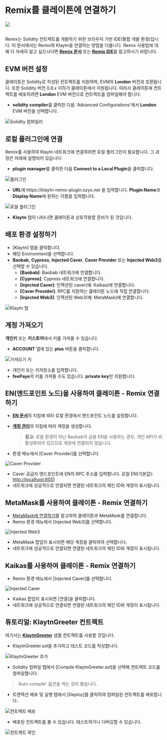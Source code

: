 # Remix를 클레이튼에 연결하기

![](/img/build/tutorials/klaytnXremix.png)

## <a href="#what-is-remix" id="what-is-remix"></a>

Remix는 Solidity 컨트랙트를 개발하기 위한 브라우저 기반 IDE(통합 개발 환경)입니다. 이 문서에서는 Remix와 Klaytn을 연결하는 방법을 다룹니다. Remix 사용법에 대해 더 자세히 알고 싶으시다면 [ **Remix 문서**](https://remix-ide.readthedocs.io/en/latest/) 또는 [**Remix IDE**](https://remix.ethereum.org/)를 참고하시기 바랍니다.

## EVM 버전 설정 <a href="#setup-evm-version" id="setup-evm-version"></a>

클레이튼은 Solidity로 작성된 컨트랙트를 지원하며, EVM의 **London** 버전과 호환됩니다. 또한 Solidity 버전 0.8.x 이하가 클레이튼에서 지원됩니다. 따라서 클레이튼에 컨트랙트를 배포하려면 **London** EVM 버전으로 컨트랙트를 컴파일해야 합니다.

- **solidity compiler**를 클릭한 다음 'Advanced Configurations'에서 **London** EVM 버전을 선택합니다.

![Solidity 컴파일러](/img/build/tutorials/remix-solidity-compiler.png)

## 로컬 플러그인에 연결 <a href="#connect-to-a-local-plugin" id="connect-to-a-local-plugin"></a>

Remix를 사용하여 Klaytn 네트워크에 연결하려면 로컬 플러그인이 필요합니다. 그 과정은 아래에 설명되어 있습니다:

- **plugin manager**를 클릭한 다음 **Connect to a Local Plugin**을 클릭합니다.

![플러그인](/img/build/tutorials/remix-environment-plugin.png)

- **URL**에 https\://klaytn-remix-plugin.ozys.net 을 입력합니다. **Plugin Name**과 **Display Name**에 원하는 이름을 입력합니다.

![로컬 플러그인](/img/build/tutorials/remix-local-plugin.png)

- **Klaytn** 탭이 나타나면 클레이튼과 상호작용할 준비가 된 것입니다.

## 배포 환경 설정하기 <a href="#setting-up-the-deployment-environment" id="setting-up-the-deployment-environment"></a>

- [Klaytn] 탭을 클릭합니다.
- 해당 Environment을 선택합니다.
- **Baobab**, **Cypress**, **Injected Caver**, **Caver Provider** 또는 **Injected Web3**를 선택할 수 있습니다.
  - **[Baobab]**: Baobab 네트워크에 연결합니다.
  - **[Cypress]**: Cypress 네트워크에 연결합니다.
  - **[Injected Caver]**: 인젝션된 caver(예: Kaikas)에 연결합니다.
  - **[Caver Provider]**: RPC를 지원하는 클레이튼 노드에 직접 연결합니다.
  - **[Injected Web3]**: 인젝션된 Web3(예: MetaMask)에 연결합니다.

![Klaytn 탭](/img/build/tutorials/remix-klaytn-tab.png)

## 계정 가져오기 <a href="#import-account" id="import-account"></a>

**개인키** 또는 **키스토어**에서 키를 가져올 수 있습니다.

- **ACCOUNT** 옆에 있는 **plus** 버튼을 클릭합니다.

![가져오기 키](/img/build/tutorials/remix-klaytn-import-account.png)

- 개인키 또는 키저장소를 입력합니다.
- **feePaye**의 키를 가져올 수도 있습니다. **private key**만 지원합니다.

## EN(엔드포인트 노드)을 사용하여 클레이튼 - Remix 연결하기 <a href="#connecting-klaytn-remix-using-en" id="connecting-klaytn-remix-using-en"></a>

- [**EN 문서**](../smart-contracts/deploy/ken.md#launch-an-en)의 지침에 따라 로컬 환경에서 엔드포인트 노드를 설정합니다.
- [**계정 관리**](../get-started/account/managing-accounts.md)의 지침에 따라 계정을 생성합니다.

  > **참고:** 로컬 환경이 아닌 Baobab의 공용 EN을 사용하는 경우, 개인 API가 비활성화되어 있으므로 계정에 연결되지 않습니다.
- 환경 메뉴에서 [Caver Provider]를 선택합니다.

![Caver Provider](/img/build/tutorials/env-caver-provider.png)

- Caver 공급자 엔드포인트에 EN의 RPC 주소를 입력합니다. 로컬 EN(기본값): [http://localhost:8551](http://localhost:8551/)
- 네트워크에 성공적으로 연결되면 연결된 네트워크의 체인 ID와 계정이 표시됩니다.

## MetaMask를 사용하여 클레이튼 - Remix 연결하기  <a href="#connecting-klaytn-remix-using-metamask" id="connecting-klaytn-remix-using-metamask"></a>

- [MetaMask에 연결하기](connecting-metamask)를 참고하여 클레이튼과 MetaMask를 연결합니다.
- Remix 환경 메뉴에서 [Injected Web3]를 선택합니다.

![Injected Web3](/img/build/tutorials/env-injected-web3.png)

- MetaMask 팝업이 표시되면 해당 계정을 클릭하여 선택합니다.
- 네트워크에 성공적으로 연결되면 연결된 네트워크의 체인 ID와 계정이 표시됩니다.

## Kaikas를 사용하여 클레이튼 - Remix 연결하기 <a href="#connecting-klaytn-remix-using-kaikas" id="connecting-klaytn-remix-using-kaikas"></a>

- Remix 환경 메뉴에서 [Injected Caver]를 선택합니다.

![Injected Caver](/img/build/tutorials/env-injected-caver.png)

- Kaikas 팝업이 표시되면 [연결]을 클릭합니다.
- 네트워크에 성공적으로 연결되면 연결된 네트워크의 체인 ID와 계정이 표시됩니다.

## 튜토리얼: KlaytnGreeter 컨트랙트 <a href="#tutorial-klaytngreeter-contract" id="tutorial-klaytngreeter-contract"></a>

여기서는 [**KlaytnGreeter**](../smart-contracts/samples/klaytngreeter.md) 샘플 컨트랙트를 사용할 것입니다.

- KlaytnGreeter.sol을 추가하고 테스트 코드를 작성합니다.

![KlaytnGreeter 추가](/img/build/tutorials/remix-add-klaytngreeter.png)

- Solidity 컴파일 탭에서 [Compile KlaytnGreeter.sol]을 선택해 컨트랙트 코드를 컴파일합니다.

> 'Auto compile' 옵션을 켜는 것이 좋습니다.

- 트랜잭션 배포 및 실행 탭에서 [Deploy]를 클릭하여 컴파일된 컨트랙트를 배포합니다.

![컨트랙트 배포](/img/build/tutorials/remix-deploy-run-tx.png)

- 배포된 컨트랙트를 볼 수 있습니다. 테스트하거나 디버깅할 수 있습니다.

![컨트랙트 확인](/img/build/tutorials/remix-test-or-debug.png)
